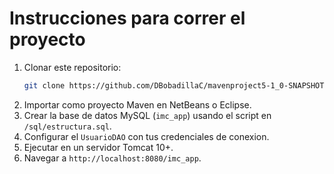 # Instrucciones para correr el proyecto
1. Clonar este repositorio:
   ```bash
   git clone https://github.com/DBobadillaC/mavenproject5-1_0-SNAPSHOT.git
   ```
2. Importar como proyecto Maven en NetBeans o Eclipse.
3. Crear la base de datos MySQL (`imc_app`) usando el script en `/sql/estructura.sql`.
4. Configurar el `UsuarioDAO` con tus credenciales de conexion.
5. Ejecutar en un servidor Tomcat 10+.
6. Navegar a `http://localhost:8080/imc_app`.